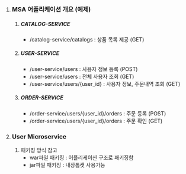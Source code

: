 1. ### MSA 어플리케이션 개요 (예제)

   1. ##### CATALOG-SERVICE

      - /catalog-service/catalogs : 상품 목록 제공 (GET)

   2. ##### USER-SERVICE

      - /user-service/users : 사용자 정보 등록 (POST)
      - /user-service/users : 전체 사용자 조회 (GET)
      - /user-service/users/{user_id} : 사용자 정보, 주문내역 조회 (GET)

   3. ##### ORDER-SERVICE

      - /order-service/users/{user_id}/orders : 주문 등록 (POST)
      - /order-service/users/{user_id}/orders : 주문 확인 (GET)

2. ### User Microservice

   1. 패키징 방식 참고
      - war파일 패키징 : 어플리케이션 구조로 패키징함
      - jar파일 패키징  : 내장톰캣 사용가능

